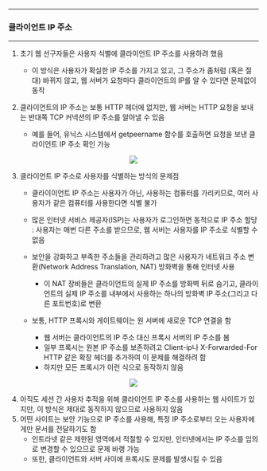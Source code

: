 -----
### 클라이언트 IP 주소
-----
1. 초기 웹 선구자들은 사용자 식별에 클라이언트 IP 주소를 사용하려 했음
   - 이 방식은 사용자가 확실한 IP 주소를 가지고 있고, 그 주소가 좀처럼 (혹은 절대) 바뀌지 않고, 웹 서버가 요청마다 클라이언트의 IP를 알 수 있다면 문제없이 동작

2. 클라이언트의 IP 주소는 보통 HTTP 헤더에 없지만, 웹 서버는 HTTP 요청을 보내는 반대쪽 TCP 커넥션의 IP 주소를 알아낼 수 있음
   - 예를 들어, 유닉스 시스템에서 getpeername 함수를 호출하면 요청을 보낸 클라이언트 IP 주소 확인 가능
<div align="center">
<img src="https://github.com/user-attachments/assets/ba72efb4-47a8-4eee-81c0-5ea6581c0bde">
</div>

3. 클라이언트 IP 주소로 사용자를 식별하는 방식의 문제점
   - 클라이이언트 IP 주소는 사용자가 아닌, 사용하는 컴퓨터를 가리키므로, 여러 사용자가 같은 컴퓨터를 사용한다면 식별 불가
   - 많은 인터넷 서비스 제공자(ISP)는 사용자가 로그인하면 동적으로 IP 주소 할당 : 사용자는 매번 다른 주소를 받으므로, 웹 서버는 사용자를 IP 주소로 식별할 수 없음
   - 보안을 강화하고 부족한 주소들을 관리하려고 많은 사용자가 네트워크 주소 변환(Network Address Translation, NAT) 방화벽을 통해 인터넷 사용
     + 이 NAT 장비들은 클라이언트의 실제 IP 주소를 방화벽 뒤로 숨기고, 클라이언트의 실제 IP 주소를 내부에서 사용하는 하나의 방화벽 IP 주소(그리고 다른 포트번호)로 변환

   - 보통, HTTP 프록시와 게이트웨이는 원 서버에 새로운 TCP 연결을 함
     + 웹 서버는 클라이언트의 IP 주소 대신 프록시 서버의 IP 주소를 봄
     + 일부 프록시는 원본 IP 주소를 보존하려고 Client-ip나 X-Forwarded-For HTTP 같은 확장 헤더를 추가하여 이 문제를 해결하려 함
     + 하지만 모든 프록시가 이런 식으로 동작하지 않음
<div align="center">
<img src="https://github.com/user-attachments/assets/2a106437-e27c-4366-8368-b6aa894f42cb">
</div>

4. 아직도 세션 간 사용자 추적을 위해 클라이언트 IP 주소를 사용하는 웹 사이트가 있지만, 이 방식은 제대로 동작하지 않으므로 사용하지 않음
5. 어떤 사이트는 보안 기능으로 IP 주소를 사용해, 특정 IP 주소로부터 오는 사용자에게만 문서를 전달하기도 함
   - 인트라넷 같은 제한된 영역에서 적절할 수 있지만, 인터넷에서는 IP 주소를 임의로 변경할 수 있으므로 문제 바랭 가능
   - 또한, 클라이언트와 서버 사이에 프록시도 문제를 발생시킬 수 있음
